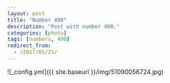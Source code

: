 ```yaml
---
layout: post
title: "Number 490"
description: "Post with number 490."
categories: [photo]
tags: [numbers, 490]
redirect_from:
  - /2017/05/25/
---
```

![_config.yml]({{ site.baseurl }}/img/51090056724.jpg)
